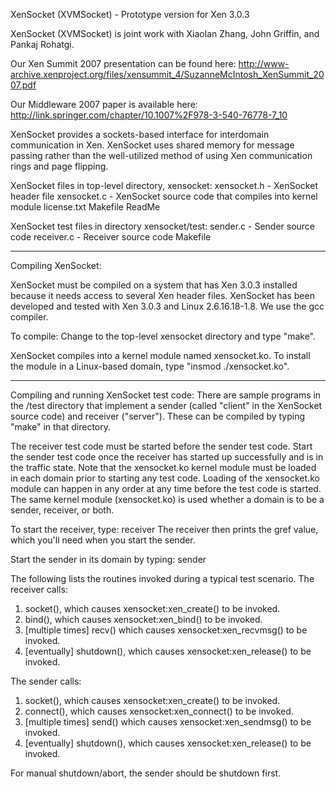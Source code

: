 XenSocket (XVMSocket) - Prototype version for Xen 3.0.3

XenSocket (XVMSocket) is joint work with Xiaolan Zhang, John Griffin, and Pankaj Rohatgi.

Our Xen Summit 2007 presentation can be found here: http://www-archive.xenproject.org/files/xensummit_4/SuzanneMcIntosh_XenSummit_2007.pdf

Our Middleware 2007 paper is available here: http://link.springer.com/chapter/10.1007%2F978-3-540-76778-7_10

XenSocket provides a sockets-based interface for interdomain 
communication in Xen. XenSocket uses shared memory for message passing
rather than the well-utilized method of using Xen communication rings
and page flipping.

XenSocket files in top-level directory, xensocket:
xensocket.h - XenSocket header file
xensocket.c - XenSocket source code that compiles into kernel module
license.txt
Makefile
ReadMe

XenSocket test files in directory xensocket/test:
sender.c   - Sender source code
receiver.c - Receiver source code
Makefile

------------------------------------------------------------------------
Compiling XenSocket:

XenSocket must be compiled on a system that has Xen 3.0.3 installed 
because it needs access to several Xen header files. XenSocket has been 
developed and tested with Xen 3.0.3 and Linux 2.6.16.18-1.8. We use the
gcc compiler.

To compile: Change to the top-level xensocket directory and type "make".

XenSocket compiles into a kernel module named xensocket.ko.  To install 
the module in a Linux-based domain, type "insmod ./xensocket.ko".

------------------------------------------------------------------------
Compiling and running XenSocket test code:
There are sample programs in the /test directory that implement a 
sender (called "client" in the XenSocket source code) and receiver 
("server").  These can be compiled by typing "make" in that directory. 

The receiver test code must be started before the sender test code. Start
the sender test code once the receiver has started up successfully and is
in the traffic state. Note that the xensocket.ko kernel module must be 
loaded in each domain prior to starting any test code. Loading of the 
xensocket.ko module can happen in any order at any time before the test 
code is started.  The same kernel module (xensocket.ko) is used whether 
a domain is to be a sender, receiver, or both.

To start the receiver, type:  receiver <domid of sender>
The receiver then prints the gref value, which you'll need when you start
the sender.

Start the sender in its domain by typing: sender <domid of receiver> <gref>

The following lists the routines invoked during a typical test scenario.
The receiver calls:
1. socket(), which causes xensocket:xen_create() to be invoked.
2. bind(), which causes xensocket:xen_bind() to be invoked.
3. [multiple times] recv() which causes xensocket:xen_recvmsg()
   to be invoked.
4. [eventually] shutdown(), which causes xensocket:xen_release() to be 
   invoked.

The sender calls:
1. socket(), which causes xensocket:xen_create() to be invoked.
2. connect(), which causes xensocket:xen_connect() to be invoked.
3. [multiple times] send() which causes xensocket:xen_sendmsg() to be 
   invoked.
4. [eventually] shutdown(), which causes xensocket:xen_release() to be 
   invoked.

For manual shutdown/abort, the sender should be shutdown first.

